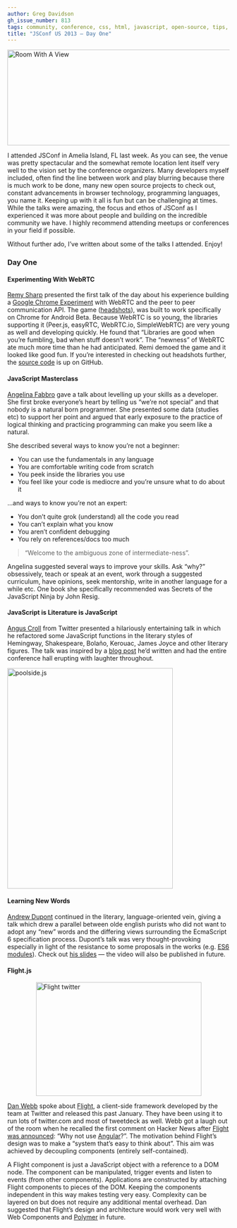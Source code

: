 ```yaml
---
author: Greg Davidson
gh_issue_number: 813
tags: community, conference, css, html, javascript, open-source, tips, tools
title: "JSConf US 2013 — Day One"
---
```




<a href="https://www.flickr.com/photos/geigercounter/8951325076/" title="Room With A View by Geiger Counter, on Flickr"><img alt="Room With A View" height="217" src="/blog/2013/06/04/jsconf-us-day-one/image-0.jpeg" width="640"/></a>

 

I attended JSConf in Amelia Island, FL last week. As you can see, the venue was pretty spectacular and the somewhat remote location lent itself very well to the vision set by the conference organizers. Many developers myself included, often find the line between work and play blurring because there is much work to be done, many new open source projects to check out, constant advancements in browser technology, programming languages, you name it. Keeping up with it all is fun but can be challenging at times. While the talks were amazing, the focus and ethos of JSConf as I experienced it was more about people and building on the incredible community we have. I highly recommend attending meetups or conferences in your field if possible.

Without further ado, I’ve written about some of the talks I attended. Enjoy!

### Day One

#### Experimenting With WebRTC

[Remy Sharp](https://remysharp.com/) presented the first talk of the day about his experience building a [Google Chrome Experiment](https://experiments.withgoogle.com/collection/chrome) with WebRTC and the peer to peer communication API. The game ([headshots](https://web.archive.org/web/20130816024030/https://headshots.leftlogic.com/)), was built to work specifically on Chrome for Android Beta. Because WebRTC is so young, the libraries supporting it (Peer.js, easyRTC, WebRTC.io, SimpleWebRTC) are very young as well and developing quickly. He found that “Libraries are good when you’re fumbling, bad when stuff doesn’t work”. The “newness” of WebRTC ate much more time than he had anticipated. Remi demoed the game and it looked like good fun. If you’re interested in checking out headshots further, the [source code](https://github.com/leftlogic/headshots) is up on GitHub. 

#### JavaScript Masterclass

[Angelina Fabbro](https://twitter.com/angelinamagnum) gave a talk about levelling up your skills as a developer. She first broke everyone’s heart by telling us “we’re not special” and that nobody is a natural born programmer. She presented some data (studies etc) to support her point and argued that early exposure to the practice of logical thinking and practicing programming can make you seem like a natural.

She described several ways to know you’re not a beginner: 

- You can use the fundamentals in any language
- You are comfortable writing code from scratch
- You peek inside the libraries you use
- You feel like your code is mediocre and you’re unsure what to do about it

...and ways to know you’re not an expert: 

- You don’t quite grok (understand) all the code you read
- You can’t explain what you know
- You aren’t confident debugging
- You rely on references/docs too much

> “Welcome to the ambiguous zone of intermediate-ness”.

Angelina suggested several ways to improve your skills. Ask “why?” obsessively, teach or speak at an event, work through a suggested curriculum, have opinions, seek mentorship, write in another language for a while etc. One book she specifically recommended was Secrets of the JavaScript Ninja by John Resig.

#### JavaScript is Literature is JavaScript

[Angus Croll](http://anguscroll.com/) from Twitter presented a hilariously entertaining talk in which he refactored some JavaScript functions in the literary styles of Hemingway, Shakespeare, Bolaño, Kerouac, James Joyce and other literary figures. The talk was inspired by a [blog post](http://byfat.xxx/if-hemingway-wrote-javascript) he’d written and had the entire conference hall erupting with laughter throughout. 

<a href="http://www.flickr.com/photos/geigercounter/8950136537/" title="poolside.js by Geiger Counter, on Flickr"><img alt="poolside.js" height="500" src="/blog/2013/06/04/jsconf-us-day-one/image-0.jpeg" width="375"/></a>

#### Learning New Words

[Andrew Dupont](http://andrewdupont.net/) continued in the literary, language-oriented vein, giving a talk which drew a parallel between olde english purists who did not want to adopt any “new” words and the differing views surrounding the EcmaScript 6 specification process. Dupont’s talk was very thought-provoking especially in light of the resistance to some proposals in the works (e.g. [ES6 modules](https://web.archive.org/web/20130820143217/http://wiki.ecmascript.org/doku.php?id=harmony:modules)). Check out [his slides](https://www.slideshare.net/savetheclocktower/learning-new-words-22244915) — the video will also be published in future. 

#### Flight.js

<img alt="Flight twitter" border="0" height="258" src="/blog/2013/06/04/jsconf-us-day-one/image-2.png" style="display:block; margin-left:auto; margin-right:auto;" title="flight-twitter.png" width="375"/> 

[Dan Webb](https://twitter.com/danwrong) spoke about [Flight](https://web.archive.org/web/20130520095336/http://twitter.github.io/flight/), a client-side framework developed by the team at Twitter and released this past January. They have been using it to run lots of twitter.com and most of tweetdeck as well. Webb got a laugh out of the room when he recalled the first comment on Hacker News after [Flight was announced](https://web.archive.org/web/20130518044937/http://engineering.twitter.com/2013/01/introducing-flight-web-application.html): “Why not use [Angular](https://angularjs.org/)?”. The motivation behind Flight’s design was to make a “system that’s easy to think about”. This aim was achieved by decoupling components (entirely self-contained).

A Flight component is just a JavaScript object with a reference to a DOM node. The component can be manipulated, trigger events and listen to events (from other components). Applications are constructed by attaching Flight components to pieces of the DOM. Keeping the components independent in this way makes testing very easy. Complexity can be layered on but does not require any additional mental overhead. Dan suggested that Flight’s design and architecture would work very well with Web Components and [Polymer](https://polymer-project.appspot.com/) in future.


